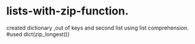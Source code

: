 # lists-with-zip-function.

created dictionary ,out of keys and second list using list comprehension.
#used dict(zip_longest())
